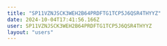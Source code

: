 ```yaml
---
title: "SP11VZNJSCK3WEH2B64PRDFTG1TCP5J6QSR4THYYZ"
date: 2024-10-04T17:41:56.166Z
user: SP11VZNJSCK3WEH2B64PRDFTG1TCP5J6QSR4THYYZ
layout: "users"
---
```

    